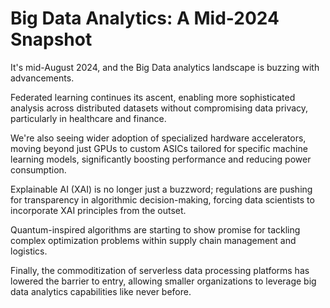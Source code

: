 # Big Data Analytics: A Mid-2024 Snapshot

It's mid-August 2024, and the Big Data analytics landscape is buzzing with advancements.

Federated learning continues its ascent, enabling more sophisticated analysis across distributed datasets without compromising data privacy, particularly in healthcare and finance.

We're also seeing wider adoption of specialized hardware accelerators, moving beyond just GPUs to custom ASICs tailored for specific machine learning models, significantly boosting performance and reducing power consumption.

Explainable AI (XAI) is no longer just a buzzword; regulations are pushing for transparency in algorithmic decision-making, forcing data scientists to incorporate XAI principles from the outset.

Quantum-inspired algorithms are starting to show promise for tackling complex optimization problems within supply chain management and logistics.

Finally, the commoditization of serverless data processing platforms has lowered the barrier to entry, allowing smaller organizations to leverage big data analytics capabilities like never before.
